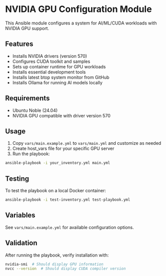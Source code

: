 # NVIDIA GPU Configuration Module

This Ansible module configures a system for AI/ML/CUDA workloads with NVIDIA GPU support.

## Features

- Installs NVIDIA drivers (version 570)
- Configures CUDA toolkit and samples
- Sets up container runtime for GPU workloads
- Installs essential development tools
- Installs latest btop system monitor from GitHub
- Installs Ollama for running AI models locally

## Requirements

- Ubuntu Noble (24.04)
- NVIDIA GPU compatible with driver version 570

## Usage

1. Copy `vars/main.example.yml` to `vars/main.yml` and customize as needed
2. Create host_vars file for your specific GPU server
3. Run the playbook:

```bash
ansible-playbook -i your_inventory.yml main.yml
```

## Testing

To test the playbook on a local Docker container:

```bash
ansible-playbook -i test-inventory.yml test-playbook.yml
```

## Variables

See `vars/main.example.yml` for available configuration options.

## Validation

After running the playbook, verify installation with:

```bash
nvidia-smi  # Should display GPU information
nvcc --version  # Should display CUDA compiler version
```
